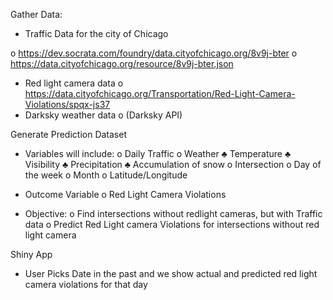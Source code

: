 
Gather Data:
-	Traffic Data for the city of Chicago

o	https://dev.socrata.com/foundry/data.cityofchicago.org/8v9j-bter 
o	https://data.cityofchicago.org/resource/8v9j-bter.json  

-	Red light camera data 
o	https://data.cityofchicago.org/Transportation/Red-Light-Camera-Violations/spqx-js37 
-	Darksky weather data
o	(Darksky API) 

Generate Prediction Dataset
-	Variables will include:
o	Daily Traffic
o	Weather 
♣	Temperature
♣	Visibility
♣	Precipitation
♣	Accumulation of snow
o	Intersection
o	Day of the week
o	Month
o	Latitude/Longitude

-	Outcome Variable
o	Red Light Camera Violations

-	Objective:
o	Find intersections without redlight cameras, but with Traffic data
o	Predict Red Light camera Violations for intersections without red light camera

Shiny App
-	User Picks Date in the past and we show actual and predicted red light camera violations for that day
